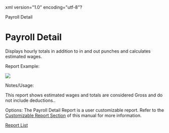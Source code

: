xml version="1.0" encoding="utf-8"?





Payroll Detail




# Payroll Detail

Displays hourly totals in addition to in and out punches and calculates estimated wages.

Report Example:

![](images_2/Payroll_Detail_Report.gif)

Notes/Usage:

This report shows estimated wages and totals are considered Gross and do not include deductions..

Options: The Payroll Detail Report is a user customizable report. Refer to the [Customizable Report Section](/InfiniTime/help%20file/User_Customizable_Reports.md) of this manual for more information.

[Report List](/InfiniTime/help%20file/Reports/Report_List.md)